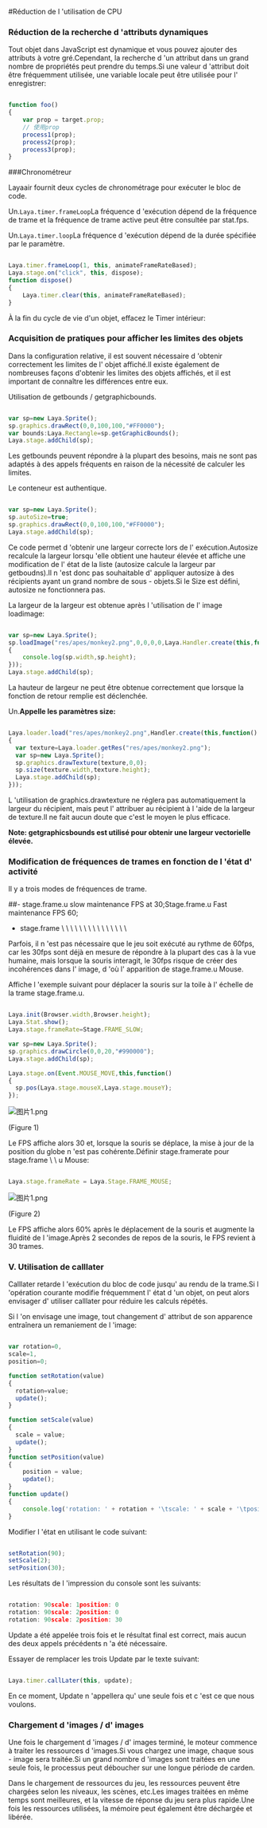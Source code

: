 #Réduction de l 'utilisation de CPU

### **Réduction de la recherche d 'attributs dynamiques**

Tout objet dans JavaScript est dynamique et vous pouvez ajouter des attributs à votre gré.Cependant, la recherche d 'un attribut dans un grand nombre de propriétés peut prendre du temps.Si une valeur d 'attribut doit être fréquemment utilisée, une variable locale peut être utilisée pour l' enregistrer:


```javascript

function foo()
{
    var prop = target.prop;
    // 使用prop
    process1(prop);
    process2(prop);
    process3(prop);
}
```


###Chronométreur

Layaair fournit deux cycles de chronométrage pour exécuter le bloc de code.

Un.`Laya.timer.frameLoop`La fréquence d 'exécution dépend de la fréquence de trame et la fréquence de trame active peut être consultée par stat.fps.


Un.`Laya.timer.loop`La fréquence d 'exécution dépend de la durée spécifiée par le paramètre.


```javascript

Laya.timer.frameLoop(1, this, animateFrameRateBased);
Laya.stage.on("click", this, dispose);
function dispose() 
{
    Laya.timer.clear(this, animateFrameRateBased);
}
```


À la fin du cycle de vie d'un objet, effacez le Timer intérieur:

### **Acquisition de pratiques pour afficher les limites des objets**

Dans la configuration relative, il est souvent nécessaire d 'obtenir correctement les limites de l' objet affiché.Il existe également de nombreuses façons d'obtenir les limites des objets affichés, et il est important de connaître les différences entre eux.

Utilisation de getbounds / getgraphicbounds.


```javascript

var sp=new Laya.Sprite();
sp.graphics.drawRect(0,0,100,100,"#FF0000");
var bounds:Laya.Rectangle=sp.getGraphicBounds();
Laya.stage.addChild(sp);
```


Les getbounds peuvent répondre à la plupart des besoins, mais ne sont pas adaptés à des appels fréquents en raison de la nécessité de calculer les limites.

Le conteneur est authentique.


```javascript

var sp=new Laya.Sprite();
sp.autoSize=true;
sp.graphics.drawRect(0,0,100,100,"#FF0000");
Laya.stage.addChild(sp);
```


Ce code permet d 'obtenir une largeur correcte lors de l' exécution.Autosize recalcule la largeur lorsqu 'elle obtient une hauteur élevée et affiche une modification de l' état de la liste (autosize calcule la largeur par getboudns).Il n 'est donc pas souhaitable d' appliquer autosize à des récipients ayant un grand nombre de sous - objets.Si le Size est défini, autosize ne fonctionnera pas.

La largeur de la largeur est obtenue après l 'utilisation de l' image loadimage:


```javascript

var sp=new Laya.Sprite();
sp.loadImage("res/apes/monkey2.png",0,0,0,0,Laya.Handler.create(this,function()
{
    console.log(sp.width,sp.height);  
}));
Laya.stage.addChild(sp);
```


La hauteur de largeur ne peut être obtenue correctement que lorsque la fonction de retour remplie est déclenchée.

Un.**Appelle les paramètres size:**


```javascript

Laya.loader.load("res/apes/monkey2.png",Handler.create(this,function()
{
  var texture=Laya.loader.getRes("res/apes/monkey2.png");
  var sp=new Laya.Sprite();
  sp.graphics.drawTexture(texture,0,0);
  sp.size(texture.width,texture.height);
  Laya.stage.addChild(sp);
}));
```


L 'utilisation de graphics.drawtexture ne réglera pas automatiquement la largeur du récipient, mais peut l' attribuer au récipient à l 'aide de la largeur de texture.Il ne fait aucun doute que c'est le moyen le plus efficace.

**Note: getgraphicsbounds est utilisé pour obtenir une largeur vectorielle élevée.**

### **Modification de fréquences de trames en fonction de l 'état d' activité**

Il y a trois modes de fréquences de trame.

##- stage.frame.u slow maintenance FPS at 30;Stage.frame.u Fast maintenance FPS 60;
- stage.frame \ \ \ \ \ \ \ \ \ \ \ \ \ \ \

Parfois, il n 'est pas nécessaire que le jeu soit exécuté au rythme de 60fps, car les 30fps sont déjà en mesure de répondre à la plupart des cas à la vue humaine, mais lorsque la souris interagit, le 30fps risque de créer des incohérences dans l' image, d 'où l' apparition de stage.frame.u Mouse.

Affiche l 'exemple suivant pour déplacer la souris sur la toile à l' échelle de la trame stage.frame.u.


```javascript

Laya.init(Browser.width,Browser.height);
Laya.Stat.show();
Laya.stage.frameRate=Stage.FRAME_SLOW;

var sp=new Laya.Sprite();
sp.graphics.drawCircle(0,0,20,"#990000");
Laya.stage.addChild(sp);

Laya.stage.on(Event.MOUSE_MOVE,this,function()
{
  sp.pos(Laya.stage.mouseX,Laya.stage.mouseY);
});
```


![图片1.png](https://official.layabox.com/laya_data/Chinese/LayaAir_AS3/2D/advanced/PerformanceOptimization/CPU/img/1.png)

(Figure 1)

Le FPS affiche alors 30 et, lorsque la souris se déplace, la mise à jour de la position du globe n 'est pas cohérente.Définir stage.framerate pour stage.frame \ \ u Mouse:


```javascript

Laya.stage.frameRate = Laya.Stage.FRAME_MOUSE;
```


![图片1.png](https://official.layabox.com/laya_data/Chinese/LayaAir_AS3/2D/advanced/PerformanceOptimization/CPU/img/2.png)

(Figure 2)

Le FPS affiche alors 60% après le déplacement de la souris et augmente la fluidité de l 'image.Après 2 secondes de repos de la souris, le FPS revient à 30 trames.

### **V. Utilisation de calllater**

Calllater retarde l 'exécution du bloc de code jusqu' au rendu de la trame.Si l 'opération courante modifie fréquemment l' état d 'un objet, on peut alors envisager d' utiliser calllater pour réduire les calculs répétés.

Si l 'on envisage une image, tout changement d' attribut de son apparence entraînera un remaniement de l 'image:


```javascript

var rotation=0,
scale=1,
position=0;

function setRotation(value)
{
  rotation=value;
  update();
}

function setScale(value)
{
  scale = value;
  update();
}
function setPosition(value)
{
    position = value;
    update();
}
function update()
{
    console.log('rotation: ' + rotation + '\tscale: ' + scale + '\tposition: ' + position);
}
```


Modifier l 'état en utilisant le code suivant:


```javascript

setRotation(90);
setScale(2);
setPosition(30);
```


Les résultats de l 'impression du console sont les suivants:


```javascript

rotation: 90scale: 1position: 0
rotation: 90scale: 2position: 0
rotation: 90scale: 2position: 30
```


Update a été appelée trois fois et le résultat final est correct, mais aucun des deux appels précédents n 'a été nécessaire.

Essayer de remplacer les trois Update par le texte suivant:


```javascript

Laya.timer.callLater(this, update);
```


En ce moment, Update n 'appellera qu' une seule fois et c 'est ce que nous voulons.

### **Chargement d 'images / d' images**

Une fois le chargement d 'images / d' images terminé, le moteur commence à traiter les ressources d 'images.Si vous chargez une image, chaque sous - image sera traitée.Si un grand nombre d 'images sont traitées en une seule fois, le processus peut déboucher sur une longue période de carden.

Dans le chargement de ressources du jeu, les ressources peuvent être chargées selon les niveaux, les scènes, etc.Les images traitées en même temps sont meilleures, et la vitesse de réponse du jeu sera plus rapide.Une fois les ressources utilisées, la mémoire peut également être déchargée et libérée.
